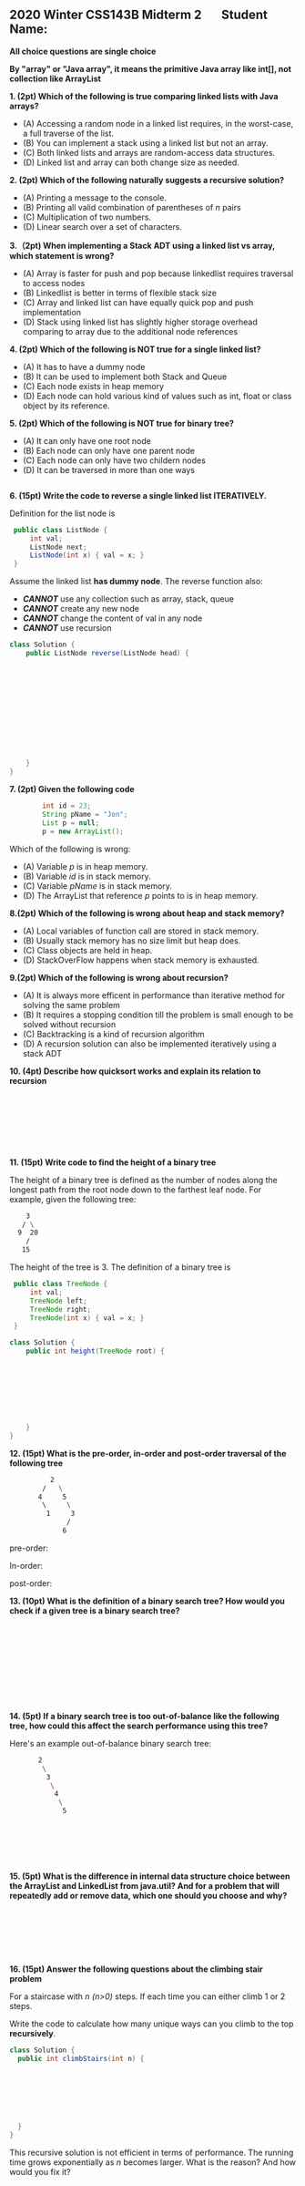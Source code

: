 

## 2020 Winter CSS143B Midterm 2 &nbsp; &nbsp; &nbsp; Student Name:

**All choice questions are single choice**

**By "array" or "Java array", it means the primitive Java array like int[], not collection like ArrayList**

**1. (2pt) Which of the following is true comparing linked lists with Java arrays?**

- (A) Accessing a random node in a linked list requires, in the worst-case, a full traverse of the list.
- (B) You can implement a stack using a linked list but not an array.
- (C) Both linked lists and arrays are random-access data structures.
- (D) Linked list and array can both change size as needed.

**2. (2pt) Which of the following naturally suggests a recursive solution?**

- (A) Printing a message to the console.
- (B) Printing all valid combination of parentheses of *n* pairs
- (C) Multiplication of two numbers.
- (D) Linear search over a set of characters.

**3.（2pt) When implementing a Stack ADT using a linked list vs array, which statement is wrong?**

- (A) Array is faster for push and pop because linkedlist requires traversal to access nodes
- (B) Linkedlist is better in terms of flexible stack size
- (C) Array and linked list can have equally quick pop and push implementation
- (D) Stack using linked list has slightly higher storage overhead comparing to array due to the additional node references

**4. (2pt) Which of the following is NOT true for a single linked list?**

- (A) It has to have a dummy node
- (B) It can be used to implement both Stack and Queue
- (C) Each node exists in heap memory
- (D) Each node can hold various kind of values such as int, float or class object by its reference.

**5. (2pt) Which of the following is NOT true for binary tree?**

- (A) It can only have one root node
- (B) Each node can only have one parent node
- (C) Each node can only have two childern nodes
- (D) It can be traversed in more than one ways
```bash

```
**6. (15pt) Write the code to reverse a single linked list ITERATIVELY.** 

Definition for the list node is

```java
 public class ListNode {
     int val;
     ListNode next;
     ListNode(int x) { val = x; }
 }
```

Assume the linked list **has dummy node**. The reverse function also:

- ***CANNOT*** use any collection such as array, stack, queue
- ***CANNOT*** create any new node
- ***CANNOT*** change the content of val in any node
- ***CANNOT*** use recursion

```java
class Solution {
    public ListNode reverse(ListNode head) {
        
      
      
      
      
      
      
      
      
      
      
      
    }
}
```

**7. (2pt) Given the following code**

```java
        int id = 23;
        String pName = "Jon";
        List p = null;
        p = new ArrayList();
```

Which of the following is wrong:

- (A) Variable *p* is in heap memory.
- (B) Variable *id* is in stack memory.
- (C) Variable *pName* is in stack memory.
- (D) The ArrayList that reference *p* points to is in heap memory.

**8.(2pt) Which of the following is wrong about heap and stack memory?**

- (A) Local variables of function call are stored in stack memory.
- (B) Usually stack memory has no size limit but heap does.
- (C) Class objects are held in heap.
- (D) StackOverFlow happens when stack memory is exhausted.

**9.(2pt) Which of the following is wrong about recursion?**

- (A) It is always more efficent in performance than iterative method for solving the same problem
- (B) It requires a stopping condition till the problem is small enough to be solved without recursion
- (C) Backtracking is a kind of recursion algorithm
- (D) A recursion solution can also be implemented iteratively using a stack ADT

**10. (4pt) Describe how quicksort works and explain its relation to recursion**

```bash









```

**11. (15pt) Write code to find the height of a binary tree**

The height of a binary tree is defined as the number of nodes along the longest path from the root node down to the farthest leaf node. For example, given the following tree:

```bash
    3
   / \
  9  20
    / 
   15   
```

The height of the tree is 3. The definition of a binary tree is

```java
 public class TreeNode {
     int val;
     TreeNode left;
     TreeNode right;
     TreeNode(int x) { val = x; }
 }
```

```java
class Solution {
    public int height(TreeNode root) {
      
      
      
      
      
      
      
      
    }
}
```

**12. (15pt) What is the pre-order, in-order and post-order traversal of the following tree**

```bash
          2
        /   \
       4     5
        \     \
         1     3
              /
             6
```

pre-order:



In-order:



post-order:



**13. (10pt) What is the definition of a binary search tree? How would you check if a given tree is a binary search tree?**

```bash












```

**14. (5pt) If a binary search tree is too out-of-balance like the following tree, how could this affect the search performance using this tree?**

Here's an example out-of-balance binary search tree:

```bash
       2
        \
         3
          \
           4
            \
             5
```

```bash







```

**15. (5pt) What is the difference in internal data structure choice between the ArrayList and LinkedList from java.util? And for a problem that will repeatedly add or remove data, which one should you choose and why?**

```bash








```


**16. (15pt) Answer the following questions about the climbing stair problem**

For a staircase with  *n (n>0)* steps. If each time you can either climb 1 or 2 steps. 

Write the code to calculate how many unique ways can you climb to the top **recursively**.

```java
class Solution {
  public int climbStairs(int n) {
        
   
    
    
    
    
    
  }
}
```

This recursive solution is not efficient in terms of performance. The running time grows exponentially as *n* becomes larger. What is the reason? And how would you fix it?

```bash











```

**17. (5pt) EXTRA CREDIT: Which movie was mentioned in class when we talk about recursion as an example?
